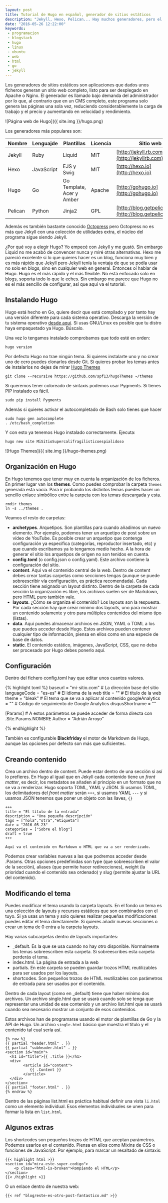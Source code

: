 ```yaml
---
layout: post
title: Tutorial de Hugo en español, generador de sitios estáticos
description: "Jekyll, Hexo, Pelican... Hay muchos generadores, pero el mejor es Hugo. Crea tu sitio web con el mejor generador de sitios estáticos"
date: "2016-05-26 12:22:00"
keywords:
 - programacion
 - blogstack
 - hugo
 - linux
 - ubuntu
 - web
 - html
 - go
 - jekyll
---
```


Los generadores de sitios estáticos son aplicaciones que dados unos ficheros generan un sitio web completo, listo para ser desplegado en Apache o Nginx. El generador es llamado bajo demanda del administrador por lo que, al contrario que en un CMS completo, este programa solo genera las páginas una sola vez, reduciendo considerablemente la carga de trabajo y el precio y aumentando en velocidad y rendimiento.

![Página web de Hugo]({{ site.img }}/hugo.png)


Los generadores más populares son:

| Nombre | Lenguajde| Plantillas | Licencia | Sitio web |
|--------|----------|------------|----------|-----------|
| Jekyll | Ruby     | Liquid     | MIT      | [http://jekyll.rb.com](http://jekyllrb.com)|
| Hexo   | JavaScript | EJS y Swig     | MIT     | [http://hexo.io](http://hexo.io)|
| Hugo   | Go      | Go Template, Acer y Amber | Apache   | [http://gohugo.io](http://gohugo.io)|
| Pelican | Python | Jinja2 | GPL | [http://blog.getpelican.com/](http://blog.getpelican.com/) |

Además es también bastante conocido [Octopress](http://octopress.org/) pero Octopress no es más que Jekyll con una colección de utilidades extra, el núcleo del programa sigue siendo Jekyll.

¿Por qué voy a elegir Hugo? Yo empecé con Jekyll y me gustó. Sin embargo Liquid no me acabó de convencer nunca y miré otras alternativas. Hexo me pareció excelente si lo que quieres hacer es un blog, funciona muy bien y es más rápido que Jekyll pero Jekyll tenía la ventaja de que se podía usar no solo en blogs, sino en cualquier web en general. Entonces oí hablar de Hugo. Hugo es el más rápido y el más flexible. No está enfocado solo en blogs, soporta todo lo que le eches. Sin embargo me parece que Hugo no es el más sencillo de configurar, así que aquí va el tutorial.

## Instalando Hugo

Hugo está hecho en Go, quiere decir que está compilado y por tanto hay una versión diferente para cada sistema operativo. Descarga la versión de tu sistema operativo [desde aquí](https://github.com/spf13/hugo/releases). Si usas GNU/Linux es posible que tu distro haya empaquetado ya Hugo. Búscalo.

Una vez lo tengamos instalado comprobamos que todo esté en orden:

```
hugo version
```

Por defecto Hugo no trae ningún tema. Si quieres instalarte uno y no crear uno de cero puedes clonarlos desde Git. Si quieres probar los temas antes de instalarlos no dejes de mirar [Hugo Themes](http://themes.gohugo.io/)

```
git clone --recursive https://github.com/spf13/hugoThemes ~/themes
```

Si queremos tener coloreado de sintaxis podemos usar Pygments. Si tienes PIP instalado es fácil.

```
sudo pip install Pygments
```

Además si quieres activar el autocompletado de Bash solo tienes que hacer 

```
sudo hugo gen autocomplete
. /etc/bash_completion
```

Y con esto ya tenemos Hugo instalado correctamente. Ejecuta:

```
hugo new site MiSitioSupercalifragilisticoespialidoso
```

![Hugo Themes]({{ site.img }}/hugo-themes.png)

## Organización en Hugo

En Hugo tenemos que tener muy en cuenta la organización de los ficheros. En primer lugar van los __themes__. Como puedes comprobar la carpeta `themes` generada esta vacía. Para ir probando los distintos temas puedes hacer un sencillo enlace simbólico entre la carpeta con los temas descargada y esta.

```
rmdir themes
ln -s ../themes .
```

Veamos el resto de carpetas:

* __archetypes__. Arquetipos. Son plantillas para cuando añadimos un nuevo elemento. Por ejemplo, podemos tener un arquetipo de post sobre un vídeo de YouTube. Es posible crear un arquetipo que contenga configuración ya específica (categorías, reproductor insertado, etc) y que cuando escribamos ya lo tengamos medio hecho. A la hora de generar el sitio los arquetipos de origen no son tenidos en cuenta.
* __config.toml__ (o config.json o config.yaml). Este archivo contiene la configuración del sitio.
* __content__. Aquí va el contenido central de la web. Dentro de content debes crear tantas carpetas como secciones tengas (aunque se puede sobreescribir vía configuración, es práctica recomendada). Cada sección tiene asignado un layout distinto. Dentro de la carpeta de cada sección la organización es libre, los archivos suelen ser de Markdown, pero HTML puro también vale.
* __layouts__. ¿Cómo se organiza el contenido? Los layouts son la respuesta. Por cada sección hay que crear mínimo dos layouts, uno para mostrar un contenido solamente y otro para múltiples contenidos del mismo tipo (listas).
* __data__. Aquí puedes almacenar archivos en JSON, YAML o TOML a los que puedes acceder desde Hugo. Estos archivos pueden contener cualquier tipo de información, piensa en ellos como en una especie de base de datos.
* __static__. El contenido estático, imágenes, JavaScript, CSS, que no deba ser procesado por Hugo debes ponerlo aquí.

## Configuración

Dentro del fichero config.toml hay que editar unos cuantos valores.

{% highlight toml %}
baseurl = "mi-sitio.com" # La dirección base del sitio
languageCode = "es-es" # El idioma de la web
title = "" # El título de la web
theme = "bleak" # El tema que se va a aplicar al contenido
googleAnalytics = "" # Código de seguimiento de Google Analytics
disqusShortname = ""

[Params] # A estos parámetros se puede acceder de forma directa con .Site.Params.NOMBRE
Author = "Adrián Arroyo"

{% endhighlight %}

También es configurable __Blackfriday__ el motor de Markdown de Hugo, aunque las opciones por defecto son más que suficientes.


## Creando contenido

Crea un archivo dentro de content. Puede estar dentro de una sección si así lo prefieres. En Hugo al igual que en Jekyll cada contenido tiene un _front matter_, es decir, los metadatos se añaden al principio en un formato que no se va a renderizar. Hugo soporta TOML, YAML y JSON. Si usamos TOML, los delimitadores del _front matter_ serán `+++`, si usamos YAML `---` y si usamos JSON tenemos que poner un objeto con las llaves, `{}`

```
+++
title = "El título de la entrada"
description = "Una pequeña descripción"
tags = ["hola","otra","etiqueta"]
date = "2016-05-23"
categories = ["Sobre el blog"]
draft = true
+++

Aquí va el contenido en Markdown o HTML que va a ser renderizado.
```

Podemos crear variables nuevas a las que podremos acceder desde .Params. Otras opciones predefinidas son type (que sobreescriben el valor de la sección), aliases (que permite hacer redirecciones), weight (la prioridad cuando el contenido sea ordenado) y slug (permite ajustar la URL del contenido).



## Modificando el tema

Puedes modificar el tema usando la carpeta layouts. En el fondo un tema es una colección de layouts y recursos estáticos que son combinados con el tuyo. Si ya usas un tema y solo quieres realizar pequeñas modificaciones puedes editar el tema directamente. Si quieres añadir nuevas secciones o crear un tema de 0 entra a la carpeta layouts.

Hay varias subcarpetas dentro de layouts importantes:

* _default. Es la que se usa cuando no hay otro disponible. Normalmente los temas sobreescriben esta carpeta. Si sobreescribes esta carpeta perderás el tema.
* index.html. La página de entrada a la web
* partials. En este carpeta se pueden guardar trozos HTML reutilizables para ser usados por los layouts.
* shortcodes. Son pequeños trozos de HTML reutilizables con parámetros de entrada para ser usados por el contenido.

Dentro de cada layout (como en _default) tiene que haber mínimo dos archivos. Un archivo single.html que se usará cuando solo se tenga que representar una unidad de ese contenido y un archivo list.html que se usará cuando sea necesario mostrar un conjunto de esos contenidos.

Estos archivos han de programarse usando el motor de plantillas de Go y la API de Hugo. Un archivo `single.html` básico que muestra el título y el contenido tal cual sería así.

```
{% raw %}
{{ partial "header.html" . }}
{{ partial "subheader.html" . }}
<section id="main">
  <h1 id="title">{{ .Title }}</h1>
  <div>
        <article id="content">
           {{ .Content }}
        </article>
  </div>
</section>
{{ partial "footer.html" . }}
{% endraw %}
```

Dentro de las páginas list.html es práctica habitual definir una vista `li.html` como un elemento individual. Esos elementos individuales se unen para formar la lista en `list.html`.

## Algunos extras

Los shortcodes son pequeños trozos de HTML que aceptan parámetros. Podemos usarlos en el contenido. Piensa en ellos como Mixins de CSS o funciones de JavaScript. Por ejemplo, para marcar un resaltado de sintaxis:

```
{{< highlight html >}}
<section id="mira-este-super-codigo">
	<p class="html-is-broken">Rompiendo el HTML</p>
</section>
{{< /highlight >}}
```
O un enlace dentro de nuestra web:
```
{{< ref "blog/este-es-otro-post-fantastico.md" >}}
```